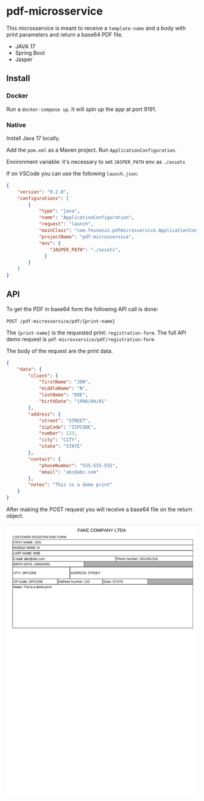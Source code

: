 # pdf-microsservice

This microsservice is meant to receive a `template-name` and a body with print parameters and return a base64 PDF file.

- JAVA 17
- Spring Boot
- Jasper

## Install

### Docker

Run a `docker-compose up`. It will spin up the app at port 9191.

### Native

Install Java 17 locally.

Add the `pom.xml` as a Maven project. Run `ApplicationConfiguration`.

Environment variable: it's necessary to set `JASPER_PATH` env as `./assets`

If on VSCode you can use the following `launch.json`:

```json
{
    "version": "0.2.0",
    "configurations": [
        {
            "type": "java",
            "name": "ApplicationConfiguration",
            "request": "launch",
            "mainClass": "com.fnunezzz.pdfmicrosservice.ApplicationConfiguration",
            "projectName": "pdf-microsservice",
            "env": {
                "JASPER_PATH": "./assets",
              }
        }
    ]
}
```

## API

To get the PDF in base64 form the following API call is done:

`POST /pdf-microsservice/pdf/{print-name}`

The `{print-name}` is the requested print: `registration-form`. The full API demo request is `pdf-microsservice/pdf/registration-form`

The body of the request are the print data.

```json
{
    "data": {
        "client": {
            "firstName": "JON",
            "middleName": "N",
            "lastName": "DOE",
            "birthDate": "1996/04/01"
        },
        "address": {
            "street": "STREET",
            "zipCode": "ZIPCODE",
            "number": 123,
            "city": "CITY",
            "state": "STATE"
        },
        "contact": {
            "phoneNumber": "555-555-555",
            "email": "abc@abc.com"
        },
        "notes": "This is a demo print"
    }
}
```
After making the POST request you will receive a base64 file on the return object.

<img title="PDF file" alt="PDF file" src=".readme/registration-form-pdf.png">

